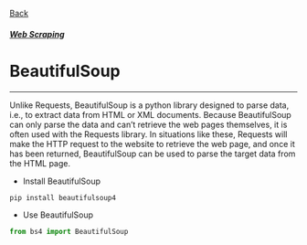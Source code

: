 [Back](../extends_libraries.md)
##### [Web Scraping](../web_scraping.md)

# BeautifulSoup
---

Unlike Requests, BeautifulSoup is a python library designed to parse data, i.e., to extract data from HTML or XML documents.
Because BeautifulSoup can only parse the data and can’t retrieve the web pages themselves, it is often used with the Requests library. In situations like these, Requests will make the HTTP request to the website to retrieve the web page, and once it has been returned, BeautifulSoup can be used to parse the target data from the HTML page.

- Install BeautifulSoup
```python
pip install beautifulsoup4
```
- Use BeautifulSoup
```python
from bs4 import BeautifulSoup
``` 